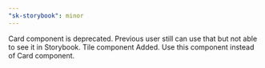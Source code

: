 ```yaml
---
"sk-storybook": minor
---
```


Card component is deprecated. Previous user still can use that but not able to see it in Storybook. Tile component Added. Use this component instead of Card component.
